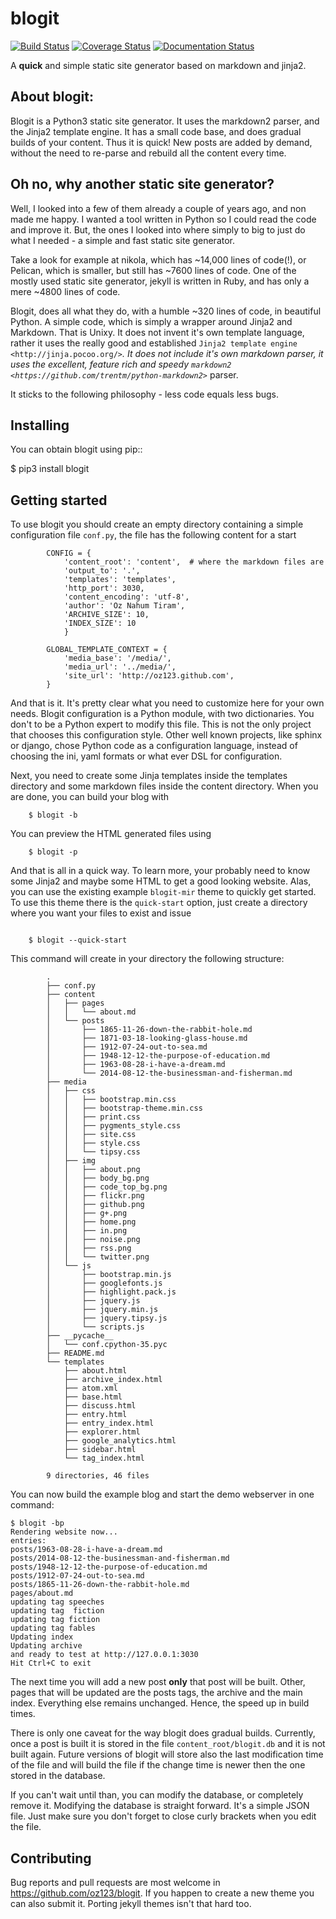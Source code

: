 blogit
======

[![Build Status](https://travis-ci.org/oz123/blogit.svg?branch=master)](https://travis-ci.org/oz123/blogit)
[![Coverage Status](https://coveralls.io/repos/github/oz123/blogit/badge.svg?branch=master)](https://coveralls.io/github/oz123/blogit?branch=master)
[![Documentation Status](https://readthedocs.org/projects/blogit/badge/?version=latest)](http://blogit.readthedocs.org/en/latest/?badge=latest)

A **quick** and simple static site generator based on markdown and jinja2.

## About blogit:


Blogit is a Python3 static site generator. It uses the markdown2 parser,
and the Jinja2 template engine. It has a small code base, and does
gradual builds of your content. Thus it is quick! New posts are added by
demand, without the need to re-parse and  rebuild all the content every
time.

## Oh no, why another static site generator?

Well, I looked into a few of them already a couple of years ago, and non
made me happy. I wanted a tool written in Python so I could read the code
and improve it. But, the ones I looked into where simply to big to just do
what I needed - a simple and fast static site generator.

Take a look for example at nikola, which has ~14,000 lines of code(!), or
Pelican, which is smaller, but still has ~7600 lines of code. One of the mostly
used static site generator, jekyll is written in Ruby, and has only a mere ~4800
lines of code.

Blogit, does all what they do, with a humble ~320 lines of code, in beautiful
Python. A simple code, which is simply a wrapper around Jinja2 and
Markdown. That is Unixy. It does not invent it's own template language, rather
it uses the really good and established `Jinja2 template engine <http://jinja.pocoo.org/>`_.
It does not include it's own markdown parser, it uses the excellent, feature rich and speedy
`markdown2 <https://github.com/trentm/python-markdown2>`_ parser.

It sticks to the following philosophy - less code equals less bugs.

## Installing

You can obtain blogit using pip::

  $ pip3 install blogit


## Getting started

To use blogit you should create an empty directory containing a simple
configuration file ``conf.py``, the file has the following content for a start

```
        CONFIG = {
            'content_root': 'content',  # where the markdown files are
            'output_to': '.',
            'templates': 'templates',
            'http_port': 3030,
            'content_encoding': 'utf-8',
            'author': 'Oz Nahum Tiram',
            'ARCHIVE_SIZE': 10,
            'INDEX_SIZE': 10
            }

        GLOBAL_TEMPLATE_CONTEXT = {
            'media_base': '/media/',
            'media_url': '../media/',
            'site_url': 'http://oz123.github.com',
        }
```

And that is it. It's pretty clear what you need to customize here for your own
needs.  Blogit configuration is a Python module, with two dictionaries. You
don't to be a Python expert to modify this file. This is not the only project
that chooses this configuration style. Other well known projects,
like sphinx or django, chose Python code as a configuration language,
instead of choosing the ini, yaml formats or what ever DSL for configuration.

Next, you need to create some Jinja templates inside the templates directory
and some markdown files inside the content directory. When you are done, you
can build your blog with

```
    $ blogit -b
```

You can preview the HTML generated files using
```
    $ blogit -p
```
And that is all in a quick way. To learn more, your probably need to know
some Jinja2 and maybe some HTML to get a good looking website. Alas, you can
use the existing example `blogit-mir` theme to quickly get started. To use this
theme there is the `quick-start` option, just create a directory where you want
your files to exist and issue
```

    $ blogit --quick-start
```

This command will create in your directory the following structure:

```
        .
        ├── conf.py
        ├── content
        │   ├── pages
        │   │   └── about.md
        │   └── posts
        │       ├── 1865-11-26-down-the-rabbit-hole.md
        │       ├── 1871-03-18-looking-glass-house.md
        │       ├── 1912-07-24-out-to-sea.md
        │       ├── 1948-12-12-the-purpose-of-education.md
        │       ├── 1963-08-28-i-have-a-dream.md
        │       └── 2014-08-12-the-businessman-and-fisherman.md
        ├── media
        │   ├── css
        │   │   ├── bootstrap.min.css
        │   │   ├── bootstrap-theme.min.css
        │   │   ├── print.css
        │   │   ├── pygments_style.css
        │   │   ├── site.css
        │   │   ├── style.css
        │   │   └── tipsy.css
        │   ├── img
        │   │   ├── about.png
        │   │   ├── body_bg.png
        │   │   ├── code_top_bg.png
        │   │   ├── flickr.png
        │   │   ├── github.png
        │   │   ├── g+.png
        │   │   ├── home.png
        │   │   ├── in.png
        │   │   ├── noise.png
        │   │   ├── rss.png
        │   │   └── twitter.png
        │   └── js
        │       ├── bootstrap.min.js
        │       ├── googlefonts.js
        │       ├── highlight.pack.js
        │       ├── jquery.js
        │       ├── jquery.min.js
        │       ├── jquery.tipsy.js
        │       └── scripts.js
        ├── __pycache__
        │   └── conf.cpython-35.pyc
        ├── README.md
        └── templates
            ├── about.html
            ├── archive_index.html
            ├── atom.xml
            ├── base.html
            ├── discuss.html
            ├── entry.html
            ├── entry_index.html
            ├── explorer.html
            ├── google_analytics.html
            ├── sidebar.html
            └── tag_index.html

        9 directories, 46 files
```
You can now build the example blog and start the demo webserver in one command:

```shell
$ blogit -bp
Rendering website now...
entries:
posts/1963-08-28-i-have-a-dream.md
posts/2014-08-12-the-businessman-and-fisherman.md
posts/1948-12-12-the-purpose-of-education.md
posts/1912-07-24-out-to-sea.md
posts/1865-11-26-down-the-rabbit-hole.md
pages/about.md
updating tag speeches
updating tag  fiction
updating tag fiction
updating tag fables
Updating index
Updating archive
and ready to test at http://127.0.0.1:3030
Hit Ctrl+C to exit
```

The next time you will add a new post **only** that post will be built. Other,
pages that will be updated are the posts tags, the archive and the main index.
Everything else remains unchanged. Hence, the speed up in build times.

There is only one caveat for the way blogit does gradual builds. Currently,
once a post is built it is stored in the file ``content_root/blogit.db`` and
it is not built again. Future versions of blogit will store also the last
modification time of the file and will build the file if the change time is
newer then the one stored in the database.

If you can't wait until than, you can modify the database, or completely remove
it. Modifying the database is straight forward. It's a simple JSON file. Just
make sure you don't forget to close curly brackets when you edit the file.

## Contributing


Bug reports and pull requests are most welcome in https://github.com/oz123/blogit.
If you happen to create a new theme you can also submit it. Porting jekyll themes
isn't that hard too.



